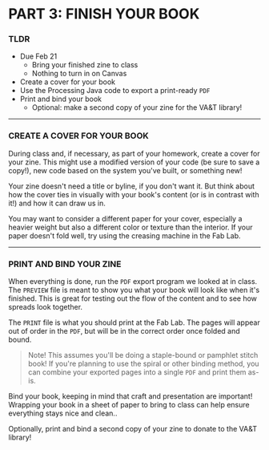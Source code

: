 # PART 3: FINISH YOUR BOOK

### TLDR
* Due Feb 21  
  * Bring your finished zine to class  
  * Nothing to turn in on Canvas  
* Create a cover for your book  
* Use the Processing Java code to export a print-ready `PDF`  
* Print and bind your book   
  * Optional: make a second copy of your zine for the VA&T library!  

- - -

### CREATE A COVER FOR YOUR BOOK  
During class and, if necessary, as part of your homework, create a cover for your zine. This might use a modified version of your code (be sure to save a copy!), new code based on the system you've built, or something new!

Your zine doesn't need a title or byline, if you don't want it. But think about how the cover ties in visually with your book's content (or is in contrast with it!) and how it can draw us in.

You may want to consider a different paper for your cover, especially a heavier weight but also a different color or texture than the interior. If your paper doesn't fold well, try using the creasing machine in the Fab Lab.

- - -

### PRINT AND BIND YOUR ZINE  
When everything is done, run the `PDF` export program we looked at in class. The `PREVIEW` file is meant to show you what your book will look like when it's finished. This is great for testing out the flow of the content and to see how spreads look together.

The `PRINT` file is what you should print at the Fab Lab. The pages will appear out of order in the `PDF`, but will be in the correct order once folded and bound.

> Note! This assumes you'll be doing a staple-bound or pamphlet stitch book! If you're planning to use the spiral or other binding method, you can combine your exported pages into a single `PDF` and print them as-is.

Bind your book, keeping in mind that craft and presentation are important! Wrapping your book in a sheet of paper to bring to class can help ensure everything stays nice and clean..

Optionally, print and bind a second copy of your zine to donate to the VA&T library!

